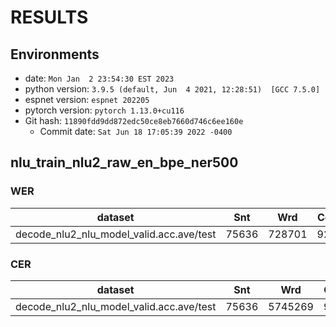 <!-- Generated by scripts/utils/show_asr_result.sh -->
# RESULTS
## Environments
- date: `Mon Jan  2 23:54:30 EST 2023`
- python version: `3.9.5 (default, Jun  4 2021, 12:28:51)  [GCC 7.5.0]`
- espnet version: `espnet 202205`
- pytorch version: `pytorch 1.13.0+cu116`
- Git hash: `11890fdd9dd872edc50ce8eb7660d746c6ee160e`
  - Commit date: `Sat Jun 18 17:05:39 2022 -0400`

## nlu_train_nlu2_raw_en_bpe_ner500
### WER

|dataset|Snt|Wrd|Corr|Sub|Del|Ins|Err|S.Err|
|---|---|---|---|---|---|---|---|---|
|decode_nlu2_nlu_model_valid.acc.ave/test|75636|728701|92.7|1.3|6.0|2.0|9.3|19.5|

### CER

|dataset|Snt|Wrd|Corr|Sub|Del|Ins|Err|S.Err|
|---|---|---|---|---|---|---|---|---|
|decode_nlu2_nlu_model_valid.acc.ave/test|75636|5745269|93.4|0.7|6.0|2.0|8.6|19.5|
